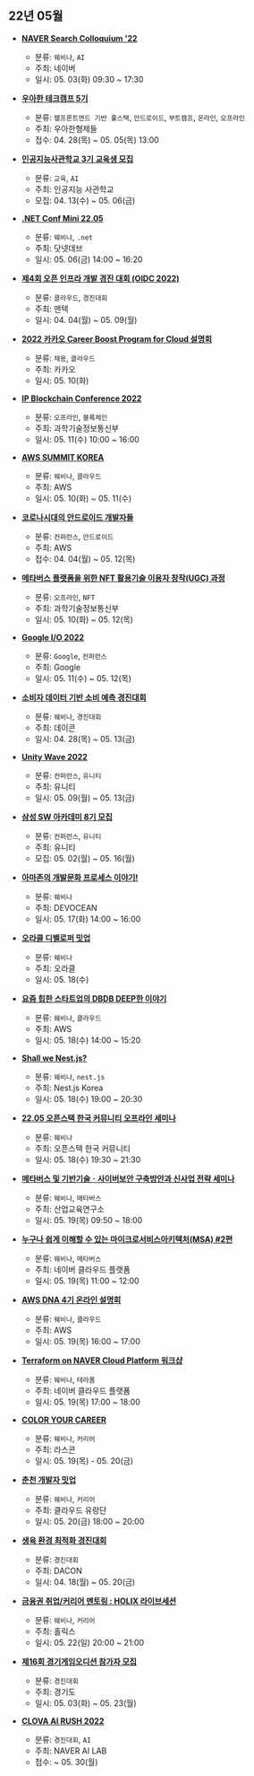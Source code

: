 ## 22년 05월
- __[NAVER Search Colloquium '22](https://searchcolloquium.naver.com/)__
  - 분류: `웨비나`, `AI`
  - 주최: 네이버
  - 일시: 05. 03(화) 09:30 ~ 17:30
  
- __[우아한 테크캠프 5기](https://techblog.woowahan.com/8154)__
  - 분류: `웹프론트엔드 기반 풀스택`, `안드로이드`, `부트캠프`, `온라인`, `오프라인`
  - 주최: 우아한형제들
  - 접수: 04. 28(목) ~ 05. 05(목) 13:00
- __[인공지능사관학교 3기 교육생 모집](https://festa.io/events/2262)__
  - 분류: `교육`, `AI`
  - 주최: 인공지능 사관학교
  - 모집: 04. 13(수) ~ 05. 06(금)
- __[.NET Conf Mini 22.05](https://festa.io/events/2259)__
  - 분류: `웨비나`, `.net`
  - 주최: 닷넷데브
  - 일시: 05. 06(금) 14:00 ~ 16:20
- __[제4회 오픈 인프라 개발 경진 대회 (OIDC 2022)](http://www.oidc.co.kr/)__
  - 분류: `클라우드`, `경진대회`
  - 주최: 맨텍
  - 일시: 04. 04(월) ~ 05. 09(월)
- __[2022 카카오 Career Boost Program for Cloud 설명회](https://careers.kakao.com/jobs/P-12545)__
  - 분류: `채용`, `클라우드`
  - 주최: 카카오
  - 일시: 05. 10(화)
- __[IP Blockchain Conference 2022](http://ibc2022.ipxhop.com/)__
  - 분류: `오프라인`, `블록체인`
  - 주최: 과학기술정보통신부
  - 일시: 05. 11(수) 10:00 ~ 16:00
- __[AWS SUMMIT KOREA](https://aws.amazon.com/ko/events/summits/korea/)__
  - 분류: `웨비나`, `클라우드`
  - 주최: AWS
  - 일시: 05. 10(화) ~ 05. 11(수)
- __[코로나시대의 안드로이드 개발자들](https://event-us.kr/ted/event/43225)__
  - 분류: `컨퍼런스`, `안드로이드`
  - 주최: AWS
  - 접수: 04. 04(월) ~ 05. 12(목)
- __[메타버스 플랫폼을 위한 NFT 활용기술 이용자 창작(UGC) 과정](https://festa.io/events/2223)__
  - 분류: `오프라인`, `NFT`
  - 주최: 과학기술정보통신부
  - 일시: 05. 10(화) ~ 05. 12(목)
- __[Google I/O 2022](https://io.google/2022/)__
  - 분류: `Google`, `컨퍼런스`
  - 주최: Google
  - 일시: 05. 11(수) ~ 05. 12(목)
- __[소비자 데이터 기반 소비 예측 경진대회](https://dacon.io/competitions/official/235893/overview/description)__
  - 분류: `웨비나`, `경진대회`
  - 주최: 데이콘
  - 일시: 04. 28(목) ~ 05. 13(금)
- __[Unity Wave 2022](http://www.unitysquare.co.kr/growwith/unitywave)__
  - 분류: `컨퍼런스`, `유니티`
  - 주최: 유니티
  - 일시: 05. 09(월) ~ 05. 13(금)
- __[삼성 SW 아카데미 8기 모집](https://www.ssafy.com/)__
  - 분류: `컨퍼런스`, `유니티`
  - 주최: 유니티
  - 모집: 05. 02(월) ~ 05. 16(월)
- __[아마존의 개발문화 프로세스 이야기!](https://devocean.sk.com/events/view.do?id=118)__
  - 분류: `웨비나`
  - 주최: DEVOCEAN
  - 일시: 05. 17(화) 14:00 ~ 16:00
- __[오라클 디벨로퍼 밋업](https://go.oracle.com/LP=125959)__
  - 분류: `웨비나`
  - 주최: 오라클
  - 일시: 05. 18(수)
- __[요즘 힙한 스타트업의 DBDB DEEP한 이야기](https://event-us.kr/smileshark/event/44151)__
  - 분류: `웨비나`, `클라우드`
  - 주최: AWS
  - 일시: 05. 18(수) 14:00 ~ 15:20
- __[Shall we Nest.js?](https://festa.io/events/2225)__
  - 분류: `웨비나`, `nest.js`
  - 주최: Nest.js Korea
  - 일시: 05. 18(수) 19:00 ~ 20:30
- __[22.05 오픈스택 한국 커뮤니티 오프라인 세미나](https://festa.io/events/2297)__
  - 분류: `웨비나`
  - 주최: 오픈스택 한국 커뮤니티
  - 일시: 05. 18(수) 19:30 ~ 21:30
- __[메타버스 및 기반기술ㆍ사이버보안 구축방안과 신사업 전략 세미나](https://www.kiei.com/)__
  - 분류: `웨비나`, `메타버스`
  - 주최: 산업교육연구소
  - 일시: 05. 19(목) 09:50 ~ 18:00
- __[누구나 쉽게 이해할 수 있는 마이크로서비스아키텍처(MSA) #2편](https://festa.io/events/2305)__
  - 분류: `웨비나`, `메타버스`
  - 주최: 네이버 클라우드 플랫폼
  - 일시: 05. 19(목) 11:00 ~ 12:00
- __[AWS DNA 4기 온라인 설명회](https://pages.awscloud.com/kr-aws-dna-online-reg.html)__
  - 분류: `웨비나`, `클라우드`
  - 주최: AWS
  - 일시: 05. 19(목) 16:00 ~ 17:00
- __[Terraform on NAVER Cloud Platform 워크샵](https://festa.io/events/2285)__
  - 분류: `웨비나`, `테라폼`
  - 주최: 네이버 클라우드 플랫폼
  - 일시: 05. 19(목) 17:00 ~ 18:00
- __[COLOR YOUR CAREER](https://www.risingstartup.kr/)__
  - 분류: `웨비나`, `커리어`
  - 주최: 라스콘
  - 일시: 05. 19(목) - 05. 20(금)
- __[춘천 개발자 밋업](https://festa.io/events/2296)__
  - 분류: `웨비나`, `커리어`
  - 주최: 클라우드 유랑단
  - 일시: 05. 20(금) 18:00 ~ 20:00
- __[생육 환경 최적화 경진대회](https://dacon.io/competitions/official/235897/overview/description)__
  - 분류: `경진대회`
  - 주최: DACON
  - 일시: 04. 18(월) ~ 05. 20(금)
- __[금융권 취업/커리어 멘토링 : HOLIX 라이브세션](https://festa.io/events/2307)__
  - 분류: `웨비나`, `커리어`
  - 주최: 홀릭스
  - 일시: 05. 22(일) 20:00 ~ 21:00
- __[제16회 경기게임오디션 참가자 모집](https://audition.gcon.or.kr/audition/main/main.php)__
  - 분류: `경진대회`
  - 주최: 경기도
  - 일시: 05. 03(화) ~ 05. 23(월)
- __[CLOVA AI RUSH 2022](https://campaign.naver.com/clova_airush/)__
  - 분류: `경진대회`, `AI`
  - 주최: NAVER AI LAB
  - 접수: ~ 05. 30(월)
